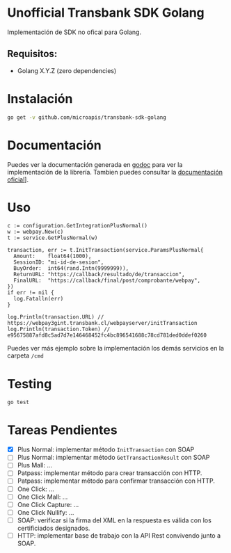 # Unofficial Transbank SDK Golang

Implementación de SDK no ofical para Golang.

## Requisitos:

- Golang X.Y.Z (zero dependencies)

# Instalación

```bash
go get -v github.com/microapis/transbank-sdk-golang
```

# Documentación

Puedes ver la documentación generada en [godoc](https://godoc.org/github.com/microapis/transbank-skd-golang) para ver la implementación de la librería. Tambien puedes consultar la [documentación oficial](http://www.transbankdevelopers.cl/?m=api)].

# Uso

```golang
c := configuration.GetIntegrationPlusNormal()
w := webpay.New(c)
t := service.GetPlusNormal(w)

transaction, err := t.InitTransaction(service.ParamsPlusNormal{
  Amount:    float64(1000),
  SessionID: "mi-id-de-sesion",
  BuyOrder:  int64(rand.Intn(9999999)),
  ReturnURL: "https://callback/resultado/de/transaccion",
  FinalURL:  "https://callback/final/post/comprobante/webpay",
})
if err != nil {
  log.Fatalln(err)
}

log.Println(transaction.URL) // https://webpay3gint.transbank.cl/webpayserver/initTransaction
log.Println(transaction.Token) // e95675887afd8c5ad7d7e146468452fc4bc896541688c78cd781ded0ddef0260
```

Puedes ver más ejemplo sobre la implementación los demás servicios en la carpeta `/cmd`

# Testing

```bash
go test
```

# Tareas Pendientes

- [x] Plus Normal: implementar método `InitTransaction` con SOAP
- [ ] Plus Normal: implementar método `GetTransactionResult` con SOAP
- [ ] Plus Mall: ...
- [ ] Patpass: implementar método para crear transacción con HTTP.
- [ ] Patpass: implementar método para confirmar transacción con HTTP.
- [ ] One Click: ...
- [ ] One Click Mall: ...
- [ ] One Click Capture: ...
- [ ] One Click Nullify: ...
- [ ] SOAP: verificar si la firma del XML en la respuesta es válida con los certificiados designados.
- [ ] HTTP: implementar base de trabajo con la API Rest convivendo junto a SOAP.
